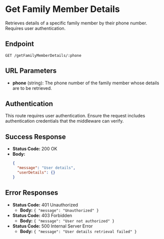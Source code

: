 # Get Family Member Details

Retrieves details of a specific family member by their phone number. Requires user authentication.

## Endpoint

`GET /getFamilyMemberDetails/:phone`

## URL Parameters

- **phone** (string): The phone number of the family member whose details are to be retrieved.

## Authentication

This route requires user authentication. Ensure the request includes authentication credentials that the middleware can verify.

## Success Response

- **Status Code:** 200 OK
- **Body:**
  ```json
  {
    "message": "User details",
    "userDetails": {}
  }
  ```

## Error Responses

- **Status Code:** 401 Unauthorized
  - **Body:** `{ "message": "Unauthorized" }`
- **Status Code:** 403 Forbidden
  - **Body:** `{ "message": "User not authorized" }`
- **Status Code:** 500 Internal Server Error
  - **Body:** `{ "message": "User details retrieval failed" }`
```